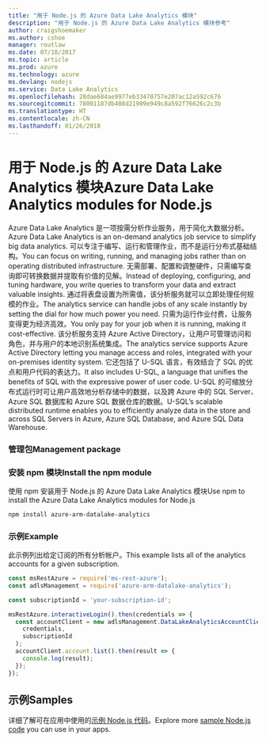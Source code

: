 ```yaml
---
title: "用于 Node.js 的 Azure Data Lake Analytics 模块"
description: "用于 Node.js 的 Azure Data Lake Analytics 模块参考"
author: craigshoemaker
ms.author: cshoe
manager: routlaw
ms.date: 07/18/2017
ms.topic: article
ms.prod: azure
ms.technology: azure
ms.devlang: nodejs
ms.service: Data Lake Analytics
ms.openlocfilehash: 28dae604ae9977eb33470757e207ac12a592c676
ms.sourcegitcommit: 78001187db408d21909e949c8a592f76626c2c3b
ms.translationtype: HT
ms.contentlocale: zh-CN
ms.lasthandoff: 01/26/2018
---
```

# <a name="azure-data-lake-analytics-modules-for-nodejs"></a><span data-ttu-id="4cf67-103">用于 Node.js 的 Azure Data Lake Analytics 模块</span><span class="sxs-lookup"><span data-stu-id="4cf67-103">Azure Data Lake Analytics modules for Node.js</span></span>

<span data-ttu-id="4cf67-104">Azure Data Lake Analytics 是一项按需分析作业服务，用于简化大数据分析。</span><span class="sxs-lookup"><span data-stu-id="4cf67-104">Azure Data Lake Analytics is an on-demand analytics job service to simplify big data analytics.</span></span> <span data-ttu-id="4cf67-105">可以专注于编写、运行和管理作业，而不是运行分布式基础结构。</span><span class="sxs-lookup"><span data-stu-id="4cf67-105">You can focus on writing, running, and managing jobs rather than on operating distributed infrastructure.</span></span> <span data-ttu-id="4cf67-106">无需部署、配置和调整硬件，只需编写查询即可转换数据并提取有价值的见解。</span><span class="sxs-lookup"><span data-stu-id="4cf67-106">Instead of deploying, configuring, and tuning hardware, you write queries to transform your data and extract valuable insights.</span></span> <span data-ttu-id="4cf67-107">通过将表盘设置为所需值，该分析服务就可以立即处理任何规模的作业。</span><span class="sxs-lookup"><span data-stu-id="4cf67-107">The analytics service can handle jobs of any scale instantly by setting the dial for how much power you need.</span></span> <span data-ttu-id="4cf67-108">只需为运行作业付费，让服务变得更为经济高效。</span><span class="sxs-lookup"><span data-stu-id="4cf67-108">You only pay for your job when it is running, making it cost-effective.</span></span> <span data-ttu-id="4cf67-109">该分析服务支持 Azure Active Directory，让用户可管理访问和角色，并与用户的本地识别系统集成。</span><span class="sxs-lookup"><span data-stu-id="4cf67-109">The analytics service supports Azure Active Directory letting you manage access and roles, integrated with your on-premises identity system.</span></span> <span data-ttu-id="4cf67-110">它还包括了 U-SQL 语言，有效结合了 SQL 的优点和用户代码的表达力。</span><span class="sxs-lookup"><span data-stu-id="4cf67-110">It also includes U-SQL, a language that unifies the benefits of SQL with the expressive power of user code.</span></span> <span data-ttu-id="4cf67-111">U-SQL 的可缩放分布式运行时可让用户高效地分析存储中的数据，以及跨 Azure 中的 SQL Server、Azure SQL 数据库和 Azure SQL 数据仓库的数据。</span><span class="sxs-lookup"><span data-stu-id="4cf67-111">U-SQL’s scalable distributed runtime enables you to efficiently analyze data in the store and across SQL Servers in Azure, Azure SQL Database, and Azure SQL Data Warehouse.</span></span>

### <a name="management-package"></a><span data-ttu-id="4cf67-112">管理包</span><span class="sxs-lookup"><span data-stu-id="4cf67-112">Management package</span></span>

### <a name="install-the-npm-module"></a><span data-ttu-id="4cf67-113">安装 npm 模块</span><span class="sxs-lookup"><span data-stu-id="4cf67-113">Install the npm module</span></span>

<span data-ttu-id="4cf67-114">使用 npm 安装用于 Node.js 的 Azure Data Lake Analytics 模块</span><span class="sxs-lookup"><span data-stu-id="4cf67-114">Use npm to install the Azure Data Lake Analytics modules for Node.js</span></span>

```bash
npm install azure-arm-datalake-analytics
```

### <a name="example"></a><span data-ttu-id="4cf67-115">示例</span><span class="sxs-lookup"><span data-stu-id="4cf67-115">Example</span></span>

<span data-ttu-id="4cf67-116">此示例列出给定订阅的所有分析帐户。</span><span class="sxs-lookup"><span data-stu-id="4cf67-116">This example lists all of the analytics accounts for a given subscription.</span></span>

```javascript
const msRestAzure = require('ms-rest-azure');
const adlsManagement = require('azure-arm-datalake-analytics');

const subscriptionId = 'your-subscription-id';

msRestAzure.interactiveLogin().then(credentials => {
  const accountClient = new adlsManagement.DataLakeAnalyticsAccountClient(
    credentials,
    subscriptionId
  );
  accountClient.account.list().then(result => {
    console.log(result);
  });
});
```

## <a name="samples"></a><span data-ttu-id="4cf67-117">示例</span><span class="sxs-lookup"><span data-stu-id="4cf67-117">Samples</span></span>

<span data-ttu-id="4cf67-118">详细了解可在应用中使用的[示例 Node.js 代码](https://azure.microsoft.com/resources/samples/?platform=nodejs)。</span><span class="sxs-lookup"><span data-stu-id="4cf67-118">Explore more [sample Node.js code](https://azure.microsoft.com/resources/samples/?platform=nodejs) you can use in your apps.</span></span>
